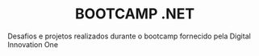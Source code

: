 <center><h1>BOOTCAMP .NET</h1></center>

<p>Desafios e projetos realizados durante o bootcamp fornecido pela Digital Innovation One</p>